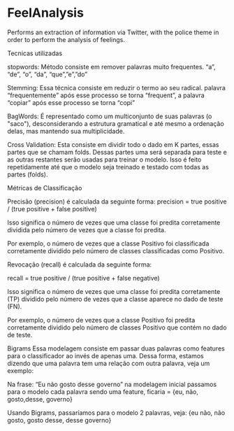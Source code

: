 # FeelAnalysis
Performs an extraction of information via Twitter, with the police theme in order to perform the analysis of feelings.

Tecnicas utilizadas

stopwords:
Método consiste em remover palavras muito frequentes.
“a”, “de”, “o”, “da”, “que”,”e”,”do”

Stemming: 
Essa técnica consiste em reduzir o termo ao seu radical.
palavra “frequentemente” após esse processo se torna “frequent”, a palavra “copiar” após esse processo se torna “copi”

BagWords: 
É representado como um multiconjunto de suas palavras (o "saco"), desconsiderando a estrutura gramatical e até mesmo a ordenação delas, mas mantendo sua multiplicidade.

Cross Validation: 
Esta consiste em dividir todo o dado em K partes, essas partes que se chamam folds. Dessas partes uma será separada para teste e as outras restantes serão usadas para treinar o modelo. Isso é feito repetidamente até que o modelo seja treinado e testado com todas as partes (folds).

Métricas de Classificação

Precisão (precision) é calculada da seguinte forma:
precision = true positive / (true positive + false positive)

Isso significa o número de vezes que uma classe foi predita corretamente dividida pelo número de vezes que a classe foi predita.

Por exemplo, o número de vezes que a classe Positivo foi classificada corretamente dividido pelo número de classes classificadas como Positivo.

Revocação (recall) é calculada da seguinte forma:

recall = true positive / (true positive + false negative)

Isso significa o número de vezes que uma classe foi predita corretamente (TP) dividido pelo número de vezes que a classe aparece no dado de teste (FN).

Por exemplo, o número de vezes que a classe Positivo foi predita corretamente dividido pelo número de classes Positivo que contém no dado de teste.

Bigrams
Essa modelagem consiste em passar duas palavras como features para o classificador ao invés de apenas uma.
Dessa forma, estamos dizendo que uma palavra tem uma relação com outra palavra, veja um exemplo:

Na frase: “Eu não gosto desse governo” na modelagem inicial passamos para o modelo cada palavra sendo uma feature, ficaria = {eu, não, gosto,desse, governo}

Usando Bigrams, passaríamos para o modelo 2 palavras, veja:
{eu não, não gosto, gosto desse, desse governo}
